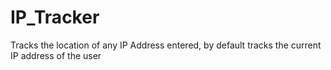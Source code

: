 # IP_Tracker
Tracks the location of any IP Address entered, by default tracks the current IP address of the user 
